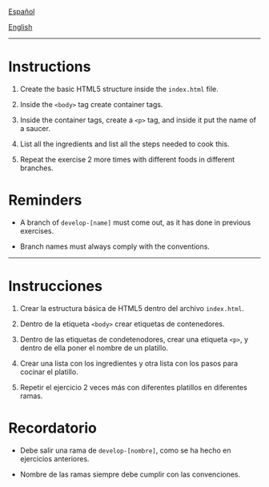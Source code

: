 [Español](#Instrucciones)

[English](#Instructions)

---

# Instructions

1. Create the basic HTML5 structure inside the `index.html` file.

2. Inside the `<body>` tag create container tags.

3. Inside the container tags, create a `<p>` tag, and inside it put the name of a saucer.

4. List all the ingredients and list all the steps needed to cook this.

5. Repeat the exercise 2 more times with different foods in different branches.

# Reminders

- A branch of `develop-[name]` must come out, as it has done in previous exercises.

- Branch names must always comply with the conventions.

---

# Instrucciones

1. Crear la estructura básica de HTML5 dentro del archivo `index.html`.

2. Dentro de la etiqueta `<body>` crear etiquetas de contenedores.

3. Dentro de las etiquetas de condetenodores, crear una etiqueta `<p>`, y dentro de ella poner el nombre de un platillo.

4. Crear una lista con los ingredientes y otra lista con los pasos para cocinar el platillo.

5. Repetir el ejercicio 2 veces más con diferentes platillos en diferentes ramas.

# Recordatorio

- Debe salir una rama de `develop-[nombre]`, como se ha hecho en ejercicios anteriores.

- Nombre de las ramas siempre debe cumplir con las convenciones.
